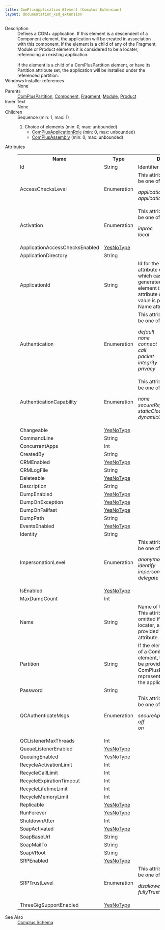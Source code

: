 ```yaml
---
title: ComPlusApplication Element (Complus Extension)
layout: documentation_xsd_extension
---
```

<dl>
  <dt>Description</dt>
  <dd>         Defines a COM+ application. If this element is a descendent         of a Component element, the application will be created in association with         this component. If the element is a child of any of the Fragment, Module or         Product elements it is considered to be a locater, referencing an existing         application.<br/><br/>        If the element is a child of a ComPlusPartition element,         or have its Partition attribute set, the application will be installed under         the referenced partition.       </dd>
  <dt>Windows Installer references</dt>
  <dd>None</dd>
  <dt>Parents</dt>
  <dd>
    <a href="../../complus/compluspartition" class="extension">ComPlusPartition</a>, <a href="../../wix/component/">Component</a>, <a href="../../wix/fragment/">Fragment</a>, <a href="../../wix/module/">Module</a>, <a href="../../wix/product/">Product</a></dd>
  <dt>Inner Text</dt>
  <dd>None</dd>
  <dt>Children</dt>
  <dd>Sequence (min: 1, max: 1)<ol><li>Choice of elements (min: 0, max: unbounded)<ul><li><a href="../../complus/complusapplicationrole" class="extension">ComPlusApplicationRole</a> (min: 0, max: unbounded)</li><li><a href="../../complus/complusassembly" class="extension">ComPlusAssembly</a> (min: 0, max: unbounded)</li></ul></li></ol></dd>
  <dt>Attributes</dt>
  <dd>
    <table cellspacing="0" cellpadding="0" class="schema">
      <tr>
        <th width="15%">Name</th>
        <th width="15%">Type</th>
        <th width="65%">Description</th>
        <th width="15%">Required</th>
      </tr>
      <tr>
        <td>Id</td>
        <td>String</td>
        <td>           Identifier for the element.         </td>
        <td>Yes</td>
      </tr>
      <tr>
        <td>AccessChecksLevel</td>
        <td>Enumeration</td>
        <td>This attribute's value must be one of the following:<dl><dt class="enumerationValue"><dfn>applicationLevel</dfn></dt><dd></dd><dt class="enumerationValue"><dfn>applicationComponentLevel</dfn></dt><dd></dd></dl></td>
        <td>&nbsp;</td>
      </tr>
      <tr>
        <td>Activation</td>
        <td>Enumeration</td>
        <td>This attribute's value must be one of the following:<dl><dt class="enumerationValue"><dfn>inproc</dfn></dt><dd></dd><dt class="enumerationValue"><dfn>local</dfn></dt><dd></dd></dl></td>
        <td>&nbsp;</td>
      </tr>
      <tr>
        <td>ApplicationAccessChecksEnabled</td>
        <td><a href="../../complus/simple_type_yesnotype">YesNoType</a></td>
        <td>&nbsp;</td>
        <td>&nbsp;</td>
      </tr>
      <tr>
        <td>ApplicationDirectory</td>
        <td>String</td>
        <td>&nbsp;</td>
        <td>&nbsp;</td>
      </tr>
      <tr>
        <td>ApplicationId</td>
        <td>String</td>
        <td>           Id for the application. This attribute can be omitted, in           which case an id will be generated on install. If the element is a locater,           this attribute can be omitted if a value is provided for the Name attribute.         </td>
        <td>&nbsp;</td>
      </tr>
      <tr>
        <td>Authentication</td>
        <td>Enumeration</td>
        <td>This attribute's value must be one of the following:<dl><dt class="enumerationValue"><dfn>default</dfn></dt><dd></dd><dt class="enumerationValue"><dfn>none</dfn></dt><dd></dd><dt class="enumerationValue"><dfn>connect</dfn></dt><dd></dd><dt class="enumerationValue"><dfn>call</dfn></dt><dd></dd><dt class="enumerationValue"><dfn>packet</dfn></dt><dd></dd><dt class="enumerationValue"><dfn>integrity</dfn></dt><dd></dd><dt class="enumerationValue"><dfn>privacy</dfn></dt><dd></dd></dl></td>
        <td>&nbsp;</td>
      </tr>
      <tr>
        <td>AuthenticationCapability</td>
        <td>Enumeration</td>
        <td>This attribute's value must be one of the following:<dl><dt class="enumerationValue"><dfn>none</dfn></dt><dd></dd><dt class="enumerationValue"><dfn>secureReference</dfn></dt><dd></dd><dt class="enumerationValue"><dfn>staticCloaking</dfn></dt><dd></dd><dt class="enumerationValue"><dfn>dynamicCloaking</dfn></dt><dd></dd></dl></td>
        <td>&nbsp;</td>
      </tr>
      <tr>
        <td>Changeable</td>
        <td><a href="../../complus/simple_type_yesnotype">YesNoType</a></td>
        <td>&nbsp;</td>
        <td>&nbsp;</td>
      </tr>
      <tr>
        <td>CommandLine</td>
        <td>String</td>
        <td>&nbsp;</td>
        <td>&nbsp;</td>
      </tr>
      <tr>
        <td>ConcurrentApps</td>
        <td>Int</td>
        <td>&nbsp;</td>
        <td>&nbsp;</td>
      </tr>
      <tr>
        <td>CreatedBy</td>
        <td>String</td>
        <td>&nbsp;</td>
        <td>&nbsp;</td>
      </tr>
      <tr>
        <td>CRMEnabled</td>
        <td><a href="../../complus/simple_type_yesnotype">YesNoType</a></td>
        <td>&nbsp;</td>
        <td>&nbsp;</td>
      </tr>
      <tr>
        <td>CRMLogFile</td>
        <td>String</td>
        <td>&nbsp;</td>
        <td>&nbsp;</td>
      </tr>
      <tr>
        <td>Deleteable</td>
        <td><a href="../../complus/simple_type_yesnotype">YesNoType</a></td>
        <td>&nbsp;</td>
        <td>&nbsp;</td>
      </tr>
      <tr>
        <td>Description</td>
        <td>String</td>
        <td>&nbsp;</td>
        <td>&nbsp;</td>
      </tr>
      <tr>
        <td>DumpEnabled</td>
        <td><a href="../../complus/simple_type_yesnotype">YesNoType</a></td>
        <td>&nbsp;</td>
        <td>&nbsp;</td>
      </tr>
      <tr>
        <td>DumpOnException</td>
        <td><a href="../../complus/simple_type_yesnotype">YesNoType</a></td>
        <td>&nbsp;</td>
        <td>&nbsp;</td>
      </tr>
      <tr>
        <td>DumpOnFailfast</td>
        <td><a href="../../complus/simple_type_yesnotype">YesNoType</a></td>
        <td>&nbsp;</td>
        <td>&nbsp;</td>
      </tr>
      <tr>
        <td>DumpPath</td>
        <td>String</td>
        <td>&nbsp;</td>
        <td>&nbsp;</td>
      </tr>
      <tr>
        <td>EventsEnabled</td>
        <td><a href="../../complus/simple_type_yesnotype">YesNoType</a></td>
        <td>&nbsp;</td>
        <td>&nbsp;</td>
      </tr>
      <tr>
        <td>Identity</td>
        <td>String</td>
        <td>&nbsp;</td>
        <td>&nbsp;</td>
      </tr>
      <tr>
        <td>ImpersonationLevel</td>
        <td>Enumeration</td>
        <td>This attribute's value must be one of the following:<dl><dt class="enumerationValue"><dfn>anonymous</dfn></dt><dd></dd><dt class="enumerationValue"><dfn>identify</dfn></dt><dd></dd><dt class="enumerationValue"><dfn>impersonate</dfn></dt><dd></dd><dt class="enumerationValue"><dfn>delegate</dfn></dt><dd></dd></dl></td>
        <td>&nbsp;</td>
      </tr>
      <tr>
        <td>IsEnabled</td>
        <td><a href="../../complus/simple_type_yesnotype">YesNoType</a></td>
        <td>&nbsp;</td>
        <td>&nbsp;</td>
      </tr>
      <tr>
        <td>MaxDumpCount</td>
        <td>Int</td>
        <td>&nbsp;</td>
        <td>&nbsp;</td>
      </tr>
      <tr>
        <td>Name</td>
        <td>String</td>
        <td>           Name of the application. This attribute can be omitted if           the element is a locater, and a value is provided for the PartitionId           attribute.         </td>
        <td>&nbsp;</td>
      </tr>
      <tr>
        <td>Partition</td>
        <td>String</td>
        <td>           If the element is not a child of a ComPlusPartition           element, this attribute can be provided with the id of a ComPlusPartition           element representing the partition the application belongs to.         </td>
        <td>&nbsp;</td>
      </tr>
      <tr>
        <td>Password</td>
        <td>String</td>
        <td>&nbsp;</td>
        <td>&nbsp;</td>
      </tr>
      <tr>
        <td>QCAuthenticateMsgs</td>
        <td>Enumeration</td>
        <td>This attribute's value must be one of the following:<dl><dt class="enumerationValue"><dfn>secureApps</dfn></dt><dd></dd><dt class="enumerationValue"><dfn>off</dfn></dt><dd></dd><dt class="enumerationValue"><dfn>on</dfn></dt><dd></dd></dl></td>
        <td>&nbsp;</td>
      </tr>
      <tr>
        <td>QCListenerMaxThreads</td>
        <td>Int</td>
        <td>&nbsp;</td>
        <td>&nbsp;</td>
      </tr>
      <tr>
        <td>QueueListenerEnabled</td>
        <td><a href="../../complus/simple_type_yesnotype">YesNoType</a></td>
        <td>&nbsp;</td>
        <td>&nbsp;</td>
      </tr>
      <tr>
        <td>QueuingEnabled</td>
        <td><a href="../../complus/simple_type_yesnotype">YesNoType</a></td>
        <td>&nbsp;</td>
        <td>&nbsp;</td>
      </tr>
      <tr>
        <td>RecycleActivationLimit</td>
        <td>Int</td>
        <td>&nbsp;</td>
        <td>&nbsp;</td>
      </tr>
      <tr>
        <td>RecycleCallLimit</td>
        <td>Int</td>
        <td>&nbsp;</td>
        <td>&nbsp;</td>
      </tr>
      <tr>
        <td>RecycleExpirationTimeout</td>
        <td>Int</td>
        <td>&nbsp;</td>
        <td>&nbsp;</td>
      </tr>
      <tr>
        <td>RecycleLifetimeLimit</td>
        <td>Int</td>
        <td>&nbsp;</td>
        <td>&nbsp;</td>
      </tr>
      <tr>
        <td>RecycleMemoryLimit</td>
        <td>Int</td>
        <td>&nbsp;</td>
        <td>&nbsp;</td>
      </tr>
      <tr>
        <td>Replicable</td>
        <td><a href="../../complus/simple_type_yesnotype">YesNoType</a></td>
        <td>&nbsp;</td>
        <td>&nbsp;</td>
      </tr>
      <tr>
        <td>RunForever</td>
        <td><a href="../../complus/simple_type_yesnotype">YesNoType</a></td>
        <td>&nbsp;</td>
        <td>&nbsp;</td>
      </tr>
      <tr>
        <td>ShutdownAfter</td>
        <td>Int</td>
        <td>&nbsp;</td>
        <td>&nbsp;</td>
      </tr>
      <tr>
        <td>SoapActivated</td>
        <td><a href="../../complus/simple_type_yesnotype">YesNoType</a></td>
        <td>&nbsp;</td>
        <td>&nbsp;</td>
      </tr>
      <tr>
        <td>SoapBaseUrl</td>
        <td>String</td>
        <td>&nbsp;</td>
        <td>&nbsp;</td>
      </tr>
      <tr>
        <td>SoapMailTo</td>
        <td>String</td>
        <td>&nbsp;</td>
        <td>&nbsp;</td>
      </tr>
      <tr>
        <td>SoapVRoot</td>
        <td>String</td>
        <td>&nbsp;</td>
        <td>&nbsp;</td>
      </tr>
      <tr>
        <td>SRPEnabled</td>
        <td><a href="../../complus/simple_type_yesnotype">YesNoType</a></td>
        <td>&nbsp;</td>
        <td>&nbsp;</td>
      </tr>
      <tr>
        <td>SRPTrustLevel</td>
        <td>Enumeration</td>
        <td>This attribute's value must be one of the following:<dl><dt class="enumerationValue"><dfn>disallowed</dfn></dt><dd></dd><dt class="enumerationValue"><dfn>fullyTrusted</dfn></dt><dd></dd></dl></td>
        <td>&nbsp;</td>
      </tr>
      <tr>
        <td>ThreeGigSupportEnabled</td>
        <td><a href="../../complus/simple_type_yesnotype">YesNoType</a></td>
        <td>&nbsp;</td>
        <td>&nbsp;</td>
      </tr>
    </table>
  </dd>
  <dt>See Also</dt>
  <dd>
    <a href="../">Complus Schema</a>
  </dd>
</dl>
